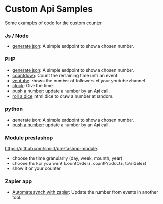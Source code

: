 # Custom Api Samples
Some examples of code for the custom counter

### Js / Node

- [generate json](/samples/js/basic_json): A simple endpoint to show a chosen number. 
<!---                                
- [keypad](/samples/js/keypad): update the number with a fun html/js controler.
-->

### PHP

- [generate json](/samples/php/basic_json): A simple endpoint to show a chosen number.
- [countdown](/samples/php/countdown): Count the remaining time until an event.
- [youtube](/samples/php/youtube): shows the number of followers of your youtube channel. 
- [clock](/samples/php/clock): Give the time.
- [push a number](/samples/php/basic_push): update a number by an Api call. 
- [roll a dice](/samples/php/dice): html dice to draw a number at random.


### python
- [generate json](/samples/python/basic_json): A simple endpoint to show a chosen number.
- [push a number](/samples/python/basic_push): update a number by an Api call. 


### Module prestashop
https://github.com/smiirl/prestashop-module.
 - choose the time granularity (day, week, mounth, year)
 - choose the kpi you want (countOrders, countProducts, totalSales)
 - show it on your counter

### Zapier app
- [Automate synch with zapier](/samples/zapier): Update the number from events in another tool.


